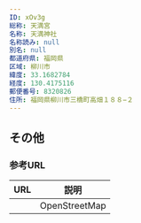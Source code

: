 ```yaml
---
ID: xOv3g
総称: 天満宮
名称: 天満神社
名称読み: null
別名: null
都道府県: 福岡県
区域: 柳川市
緯度: 33.1682784
経度: 130.4175116
郵便番号: 8320826
住所: 福岡県柳川市三橋町高畑１８８−２
---
```


## その他

### 参考URL

| URL | 説明          |
| --- | ------------- |
|     | OpenStreetMap |
